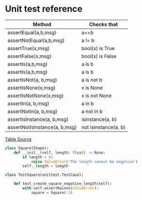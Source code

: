 # Unit test reference

| Method | Checks that |
|-------|-------|
| assertEqual(a,b,msg) | a==b  |
| assertNotEqual(a,b,msg) | a != b |
| assertTrue(x,msg) | bool(x) is True |
| assertFalse(x,msg) | bool(x) is False |
| assertIs(a,b,msg) | a is b |
| assertIs(a,b,msg) | a is b |
| assertIsNot(a, b,msg) | a is not b |
| assertIsNone(x,msg) | x is None |
| assertIsNotNone(x,msg) | x is not None |
| assertIn(a, b,msg) | a in b |
| assertNotIn(a, b,msg) | a not in b |
| assertIsInstance(a, b,msg) | isinstance(a, b) |
| assertNotIsInstance(a, b,msg) | not isinstance(a, b) |
[Table Source](https://www.digitalocean.com/community/tutorials/python-unittest-unit-test-example#__next)

```python
class Square(Shape):
    def __init__(self, length: float) -> None:
        if length < 0:
            raise ValueError('The length cannot be negative')
        self._length = length

class TestSquare(unittest.TestCase):

    def test_create_square_negative_length(self):
        with self.assertRaises(ValueError):
            square = Square(-1)
```
